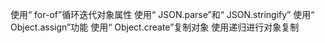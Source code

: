 使用“ for-of”循环迭代对象属性
使用“ JSON.parse”和“ JSON.stringify”
使用“ Object.assign”功能
使用“ Object.create”复制对象
使用递归进行对象复制
